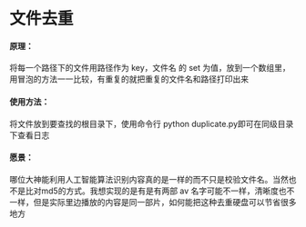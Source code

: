 # 文件去重

#### 原理：
将每一个路径下的文件用路径作为 key，文件名 的 set 为值，放到一个数组里，用冒泡的方法一一比较，有重复的就把重复的文件名和路径打印出来

#### 使用方法：
将文件放到要查找的根目录下，使用命令行 python duplicate.py即可在同级目录下查看日志

#### 愿景：
哪位大神能利用人工智能算法识别内容真的是一样的而不只是校验文件名。当然也不是比对md5的方式。我想实现的是有是有两部 av 名字可能不一样，清晰度也不一样，但是实际里边播放的内容是同一部片，如何能把这种去重硬盘可以节省很多地方

